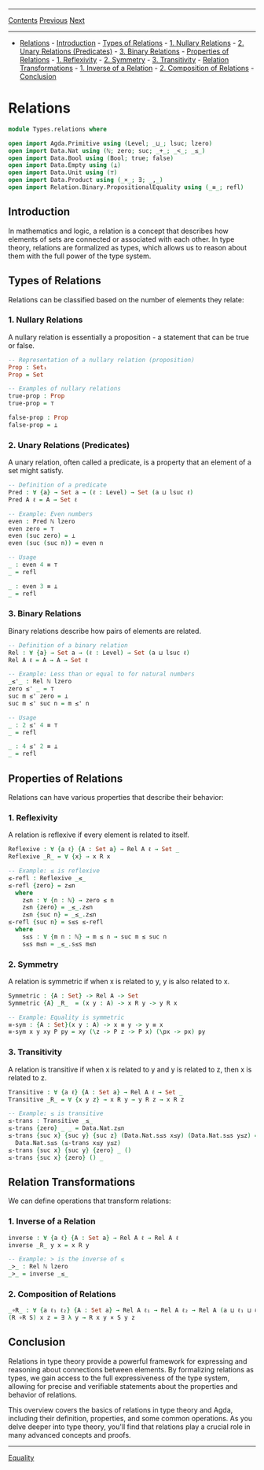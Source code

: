 ****
[Contents](contents.html)
[Previous](Types.universe.html)
[Next](Types.equality.html)

<!-- START doctoc generated TOC please keep comment here to allow auto update -->
<!-- DON'T EDIT THIS SECTION, INSTEAD RE-RUN doctoc TO UPDATE -->
****

- [Relations](#relations)
        - [Introduction](#introduction)
        - [Types of Relations](#types-of-relations)
                - [1. Nullary Relations](#1-nullary-relations)
                - [2. Unary Relations (Predicates)](#2-unary-relations-predicates)
                - [3. Binary Relations](#3-binary-relations)
        - [Properties of Relations](#properties-of-relations)
                - [1. Reflexivity](#1-reflexivity)
                - [2. Symmetry](#2-symmetry)
                - [3. Transitivity](#3-transitivity)
        - [Relation Transformations](#relation-transformations)
                - [1. Inverse of a Relation](#1-inverse-of-a-relation)
                - [2. Composition of Relations](#2-composition-of-relations)
        - [Conclusion](#conclusion)

<!-- END doctoc generated TOC please keep comment here to allow auto update -->

# Relations

```agda
module Types.relations where

open import Agda.Primitive using (Level; _⊔_; lsuc; lzero)
open import Data.Nat using (ℕ; zero; suc; _+_; _<_; _≤_)
open import Data.Bool using (Bool; true; false)
open import Data.Empty using (⊥)
open import Data.Unit using (⊤)
open import Data.Product using (_×_; ∃; _,_)
open import Relation.Binary.PropositionalEquality using (_≡_; refl)
```

## Introduction

In mathematics and logic, a relation is a concept that describes how elements of sets are connected or associated with each other. In type theory, relations are formalized as types, which allows us to reason about them with the full power of the type system.

## Types of Relations

Relations can be classified based on the number of elements they relate:

### 1. Nullary Relations

A nullary relation is essentially a proposition - a statement that can be true or false.

```agda
-- Representation of a nullary relation (proposition)
Prop : Set₁
Prop = Set

-- Examples of nullary relations
true-prop : Prop
true-prop = ⊤

false-prop : Prop
false-prop = ⊥
```

### 2. Unary Relations (Predicates)

A unary relation, often called a predicate, is a property that an element of a set might satisfy.

```agda
-- Definition of a predicate
Pred : ∀ {a} → Set a → (ℓ : Level) → Set (a ⊔ lsuc ℓ)
Pred A ℓ = A → Set ℓ

-- Example: Even numbers
even : Pred ℕ lzero
even zero = ⊤
even (suc zero) = ⊥
even (suc (suc n)) = even n

-- Usage
_ : even 4 ≡ ⊤
_ = refl

_ : even 3 ≡ ⊥
_ = refl
```

### 3. Binary Relations

Binary relations describe how pairs of elements are related.

```agda
-- Definition of a binary relation
Rel : ∀ {a} → Set a → (ℓ : Level) → Set (a ⊔ lsuc ℓ)
Rel A ℓ = A → A → Set ℓ

-- Example: Less than or equal to for natural numbers
_≤'_ : Rel ℕ lzero
zero ≤' _ = ⊤
suc m ≤' zero = ⊥
suc m ≤' suc n = m ≤' n

-- Usage
_ : 2 ≤' 4 ≡ ⊤
_ = refl

_ : 4 ≤' 2 ≡ ⊥
_ = refl
```

## Properties of Relations

Relations can have various properties that describe their behavior:

### 1. Reflexivity

A relation is reflexive if every element is related to itself.

```agda
Reflexive : ∀ {a ℓ} {A : Set a} → Rel A ℓ → Set _
Reflexive _R_ = ∀ {x} → x R x

-- Example: ≤ is reflexive
≤-refl : Reflexive _≤_
≤-refl {zero} = z≤n
  where
    z≤n : ∀ {n : ℕ} → zero ≤ n
    z≤n {zero} = _≤_.z≤n
    z≤n {suc n} = _≤_.z≤n
≤-refl {suc n} = s≤s ≤-refl
  where
    s≤s : ∀ {m n : ℕ} → m ≤ n → suc m ≤ suc n
    s≤s m≤n = _≤_.s≤s m≤n
```

### 2. Symmetry

A relation is symmetric if when x is related to y, y is also related to x.

```agda
Symmetric : {A : Set} -> Rel A -> Set
Symmetric {A} _R_  = (x y : A) -> x R y -> y R x

-- Example: Equality is symmetric
≡-sym : {A : Set}(x y : A) -> x ≡ y -> y ≡ x
≡-sym x y xy P py = xy (\z -> P z -> P x) (\px -> px) py
```

### 3. Transitivity

A relation is transitive if when x is related to y and y is related to z, then x is related to z.

```agda
Transitive : ∀ {a ℓ} {A : Set a} → Rel A ℓ → Set _
Transitive _R_ = ∀ {x y z} → x R y → y R z → x R z

-- Example: ≤ is transitive
≤-trans : Transitive _≤_
≤-trans {zero} _ _ = Data.Nat.z≤n
≤-trans {suc x} {suc y} {suc z} (Data.Nat.s≤s x≤y) (Data.Nat.s≤s y≤z) =
  Data.Nat.s≤s (≤-trans x≤y y≤z)
≤-trans {suc x} {suc y} {zero} _ ()
≤-trans {suc x} {zero} () _
```

## Relation Transformations

We can define operations that transform relations:

### 1. Inverse of a Relation

```agda
inverse : ∀ {a ℓ} {A : Set a} → Rel A ℓ → Rel A ℓ
inverse _R_ y x = x R y

-- Example: > is the inverse of ≤
_>_ : Rel ℕ lzero
_>_ = inverse _≤_
```

### 2. Composition of Relations

```agda
_∘R_ : ∀ {a ℓ₁ ℓ₂} {A : Set a} → Rel A ℓ₁ → Rel A ℓ₂ → Rel A (a ⊔ ℓ₁ ⊔ ℓ₂)
(R ∘R S) x z = ∃ λ y → R x y × S y z
```

## Conclusion

Relations in type theory provide a powerful framework for expressing and reasoning about connections between elements. By formalizing relations as types, we gain access to the full expressiveness of the type system, allowing for precise and verifiable statements about the properties and behavior of relations.

This overview covers the basics of relations in type theory and Agda, including their definition, properties, and some common operations. As you delve deeper into type theory, you'll find that relations play a crucial role in many advanced concepts and proofs.

****
[Equality](./Types.equality.html)
